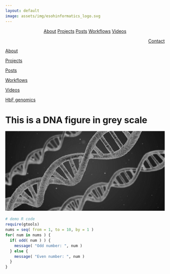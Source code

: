 ```yaml
---
layout: default
image: assets/img/esohinformatics_logo.svg
---
```


<div class="actions ghbtn-container" align="center">
    <div class="ghbtn-group">
        <a href="/about.html" class="ghbtn">About</a>
        <a href="/project.html" class="ghbtn">Projects</a>
        <a href="/post.html" class="ghbtn">Posts</a>
        <a href="/workflow.html" class="ghbtn">Workflows</a>
        <a href="/video.html" class="ghbtn">Videos</a>
        <p align="right"><a href="/contact.html" class="ghbtn">Contact</a></p>
    </div> 
</div>

<div class="actions ghbtn-container">
 <div class="ghbtn-group">
  <p align="left"><a href="/about.html" class="mybtn">About</a></p>
  <p align="left"><a href="/project.html" class="mybtn">Projects</a></p>
  <p align="left"><a href="/post.html" class="mybtn">Posts</a></p>
  <p align="left"><a href="/workflow.html" class="mybtn">Workflows</a></p>
  <p align="left"><a href="/video.html" class="mybtn">Videos</a></p>
 </div>
</div>


[HbF genomics](./hbfgwascodebook.html)

# This is a DNA figure in grey scale

![](uploads/dna_greyscale.png)

```r
# demo R code
require(gtools)
nums = seq( from = 1, to = 10, by = 1 )
for( num in nums ) { 
  if( odd( num ) ) {
    message( "Odd number: ", num )
  } else {
    message( "Even number: ", num )
  }
}
```
